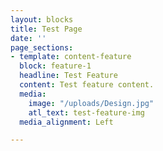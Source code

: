 ```yaml
---
layout: blocks
title: Test Page
date: ''
page_sections:
- template: content-feature
  block: feature-1
  headline: Test Feature
  content: Test feature content.
  media:
    image: "/uploads/Design.jpg"
    atl_text: test-feature-img
  media_alignment: Left

---
```

